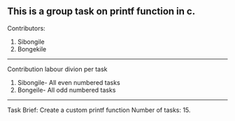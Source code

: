 This is a group task on printf function in c.
-----------------------------------------------

Contributors:

1. Sibongile
2. Bongekile

------------------------------------------------

Contribution labour divion per task

1. Sibongile- All even numbered tasks
2. Bongeile- All odd numbered tasks

------------------------------------------------
Task Brief:
Create a custom printf function
Number of tasks: 15.
